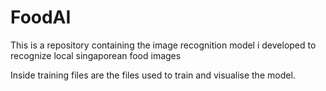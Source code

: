 # FoodAI
This is a repository containing the image recognition model i developed to recognize local singaporean food images


Inside training files are the files used to train and visualise the model. 

